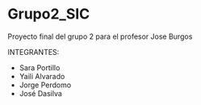 # Grupo2_SIC
Proyecto final del grupo 2 para el profesor Jose Burgos

INTEGRANTES:
- Sara Portillo
- Yaili Alvarado
- Jorge Perdomo
- José Dasilva
